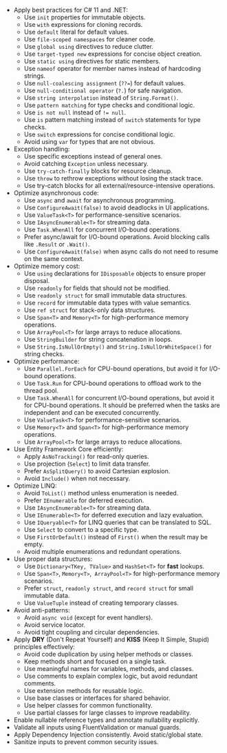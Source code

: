 - Apply best practices for C# 11 and .NET:
  - Use `init` properties for immutable objects.
  - Use `with` expressions for cloning records.
  - Use `default` literal for default values.
  - Use `file-scoped namespaces` for cleaner code.
  - Use `global using` directives to reduce clutter.
  - Use `target-typed new` expressions for concise object creation.
  - Use `static using` directives for static members.
  - Use `nameof` operator for member names instead of hardcoding strings.
  - Use `null-coalescing assignment` (`??=`) for default values.
  - Use `null-conditional operator` (`?.`) for safe navigation.
  - Use `string interpolation` instead of `String.Format()`.
  - Use `pattern matching` for type checks and conditional logic.
  - Use `is not null` instead of `!= null`.
  - Use `is` pattern matching instead of `switch` statements for type checks.
  - Use `switch` expressions for concise conditional logic.
  - Avoid using `var` for types that are not obvious.
- Exception handling:
  - Use specific exceptions instead of general ones.
  - Avoid catching `Exception` unless necessary.
  - Use `try-catch-finally` blocks for resource cleanup.
  - Use `throw` to rethrow exceptions without losing the stack trace.
  - Use try-catch blocks for all external/resource-intensive operations.
- Optimize asynchronous code:
  - Use `async` and `await` for asynchronous programming.
  - Use `ConfigureAwait(false)` to avoid deadlocks in UI applications.
  - Use `ValueTask<T>` for performance-sensitive scenarios.
  - Use `IAsyncEnumerable<T>` for streaming data.
  - Use `Task.WhenAll` for concurrent I/O-bound operations.
  - Prefer async/await for I/O-bound operations. Avoid blocking calls like `.Result` or `.Wait()`.
  - Use `ConfigureAwait(false)` when async calls do not need to resume on the same context.
- Optimize memory cost:
  - Use `using` declarations for `IDisposable` objects to ensure proper disposal.
  - Use `readonly` for fields that should not be modified.
  - Use `readonly struct` for small immutable data structures.
  - Use `record` for immutable data types with value semantics.
  - Use `ref struct` for stack-only data structures.
  - Use `Span<T>` and `Memory<T>` for high-performance memory operations.
  - Use `ArrayPool<T>` for large arrays to reduce allocations.
  - Use `StringBuilder` for string concatenation in loops.
  - Use `String.IsNullOrEmpty()` and `String.IsNullOrWhiteSpace()` for string checks.
- Optimize performance:
  - Use `Parallel.ForEach` for CPU-bound operations, but avoid it for I/O-bound operations. 
  - Use `Task.Run` for CPU-bound operations to offload work to the thread pool.
  - Use `Task.WhenAll` for concurrent I/O-bound operations, but avoid it for CPU-bound operations. It should be preferred when the tasks are independent and can be executed concurrently.
  - Use `ValueTask<T>` for performance-sensitive scenarios.
  - Use `Memory<T>` and `Span<T>` for high-performance memory operations.
  - Use `ArrayPool<T>` for large arrays to reduce allocations.
- Use Entity Framework Core efficiently:
  - Apply `AsNoTracking()` for read-only queries.
  - Use projection (`Select`) to limit data transfer.
  - Prefer `AsSplitQuery()` to avoid Cartesian explosion.
  - Avoid `Include()` when not necessary.
- Optimize LINQ:
  - Avoid `ToList()` method unless enumeration is needed.
  - Prefer `IEnumerable` for deferred execution.
  - Use `IAsyncEnumerable<T>` for streaming data.
  - Use `IEnumerable<T>` for deferred execution and lazy evaluation.
  - Use `IQueryable<T>` for LINQ queries that can be translated to SQL. 
  - Use `Select` to convert to a specific type.
  - Use `FirstOrDefault()` instead of `First()` when the result may be empty.
  - Avoid multiple enumerations and redundant operations.
- Use proper data structures:
  - Use `Dictionary<TKey, TValue>` and `HashSet<T>` for **fast** lookups.
  - Use `Span<T>`, `Memory<T>`,` ArrayPool<T>` for high-performance memory scenarios.
  - Prefer `struct`, `readonly struct`, and `record struct` for small immutable data.
  - Use `ValueTuple` instead of creating temporary classes.
- Avoid anti-patterns:
  - Avoid `async void` (except for event handlers).
  - Avoid service locator.
  - Avoid tight coupling and circular dependencies.
- Apply **DRY** (Don't Repeat Yourself) and **KISS** (Keep It Simple, Stupid) principles effectively:
  - Avoid code duplication by using helper methods or classes.
  - Keep methods short and focused on a single task.
  - Use meaningful names for variables, methods, and classes.
  - Use comments to explain complex logic, but avoid redundant comments.
  - Use extension methods for reusable logic.
  - Use base classes or interfaces for shared behavior.
  - Use helper classes for common functionality.
  - Use partial classes for large classes to improve readability.
- Enable nullable reference types and annotate nullability explicitly.
- Validate all inputs using FluentValidation or manual guards.
- Apply Dependency Injection consistently. Avoid static/global state.
- Sanitize inputs to prevent common security issues.